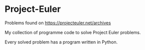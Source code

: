 # Project-Euler
Problems found on https://projecteuler.net/archives

My collection of programme code to solve Project Euler problems.

Every solved problem has a program written in Python.
